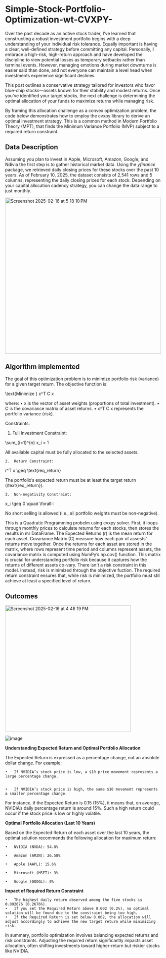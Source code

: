 # Simple-Stock-Portfolio-Optimization-wt-CVXPY-

Over the past decade as an active stock trader, I’ve learned that constructing a robust investment portfolio begins with a deep understanding of your individual risk tolerance. Equally important is having a clear, well-defined strategy before committing any capital. Personally, I embrace a high-risk, high-return approach and have developed the discipline to view potential losses as temporary setbacks rather than terminal events. However, managing emotions during market downturns is easier said than done, and not everyone can maintain a level head when investments experience significant declines.

This post outlines a conservative strategy tailored for investors who favor blue-chip stocks—assets known for their stability and modest returns. Once you’ve identified your target stocks, the next challenge is determining the optimal allocation of your funds to maximize returns while managing risk.

By framing this allocation challenge as a convex optimization problem, the code below demonstrates how to employ the cvxpy library to derive an optimal investment strategy. This is a common method in Modern Portfolio Theory (MPT), that finds the Minimum Variance Portfolio (MVP) subject to a required return constraint.

## Data Description

Assuming you plan to invest in Apple, Microsoft, Amazon, Google, and Ndivia the first step is to gather historical market data. Using the _yfinance_ package, we retrieved daily closing prices for these stocks over the past 10 years. As of February 10, 2025, the dataset consists of 2,541 rows and 5 columns, representing the daily closing prices for each stock. Depending on your capital allocation cadency strategy, you can change the data range to just monthly.

<img width="504" alt="Screenshot 2025-02-16 at 5 18 10 PM" src="https://github.com/user-attachments/assets/e52251e2-9700-4d4a-980e-c5a0b947d6b5" />


## Algorithm implemented

The goal of this optimization problem is to minimize portfolio risk (variance) for a given target return. The objective function is:


\text{Minimize } x^T C x


where:
	•	 x  is the vector of asset weights (proportions of total investment).
	•	 C  is the covariance matrix of asset returns.
	•	 x^T C x  represents the portfolio variance (risk).

Constraints:
  1.	Full Investment Constraint:

\sum_{i=1}^{n} x_i = 1

All available capital must be fully allocated to the selected assets.

	2.	Return Constraint:

r^T x \geq \text{req\_return}

The portfolio’s expected return must be at least the target return (\text{req\_return}).

	3.	Non-negativity Constraint:

x_i \geq 0 \quad \forall i

No short selling is allowed (i.e., all portfolio weights must be non-negative).

This is a Quadratic Programming probelm using cvxpy solver. First, it loops through monthly prices to calculate returns for each stocks, then stores the results in mr DataFrame. 
The Expected Returns (r) is the mean return for each asset. 
Covariance Matrix (C) measure how each pair of assests' returns move together. Once the returns for each asset are stored in the matrix, where rows represent time period and columns represent assets, the covariance matrix is computed using NumPy’s np.cov() function. This matrix is crucial for understanding portfolio risk because it captures how the returns of different assets co-vary.
There isn't a risk constraint in this model. Instead, risk is minimized through the objective fuction. The required return constraint ensures that, while risk is minimized, the portfolio must still achieve at least a specified level of return.

## Outcomes

<img width="407" alt="Screenshot 2025-02-16 at 4 48 19 PM" src="https://github.com/user-attachments/assets/8c1ea6a0-777f-4092-9216-dcb62166d41d" />




![image](https://github.com/user-attachments/assets/1643013b-08d8-4ca8-9d28-2a14c8ff0520)

**Understanding Expected Return and Optimal Portfolio Allocation**

The Expected Return is expressed as a percentage change, not an absolute dollar change. For example:

	•	If NVIDIA’s stock price is low, a $10 price movement represents a large percentage change.
 
 
	•	If NVIDIA’s stock price is high, the same $10 movement represents a smaller percentage change.

For instance, if the Expected Return is 0.15 (15%), it means that, on average, NVIDIA’s daily percentage return is around 15%. Such a high return could occur if the stock price is low or highly volatile.

**Optimal Portfolio Allocation (Last 10 Years)**

Based on the Expected Return of each asset over the last 10 years, the optimal solution recommends the following allocation for maximum return:

	•	NVIDIA (NVDA): 54.8%
 
	•	Amazon (AMZN): 26.58%
 
	•	Apple (AAPL): 15.6%
 
	•	Microsoft (MSFT): 3%
 
	•	Google (GOOGL): 0%

**Impact of Required Return Constraint**

	•	The highest daily return observed among the five stocks is 0.002676 (0.2676%).
	•	If you set the Required Return above 0.002 (0.2%), no optimal solution will be found due to the constraint being too high.
	•	If the Required Return is set below 0.002, the allocation will adjust accordingly to achieve the new target return while minimizing risk.

In summary, portfolio optimization involves balancing expected returns and risk constraints. Adjusting the required return significantly impacts asset allocation, often shifting investments toward higher-return but riskier stocks like NVIDIA.
